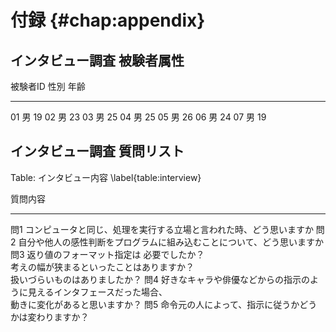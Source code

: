 # 付録 {#chap:appendix}

## インタビュー調査 被験者属性

被験者ID 性別 年齢
------- --- ---
01      男   19
02      男   23
03      男   25
04      男   25
05      男   26
06      男   24
07      男   19


## インタビュー調査 質問リスト

Table: インタビュー内容 \label{table:interview}

質問内容
---- ------------------------------------------------------------------------
問1   コンピュータと同じ、処理を実行する立場と言われた時、どう思いますか
問2   自分や他人の感性判断をプログラムに組み込むことについて、どう思いますか
問3   返り値のフォーマット指定は 必要でしたか？ <br>
考えの幅が狭まるといったことはありますか？ <br>
扱いづらいものはありましたか？
問4   好きなキャラや俳優などからの指示のように見えるインタフェースだった場合、<br>
動きに変化があると思いますか？
問5   命令元の人によって、指示に従うかどうかは変わりますか？

